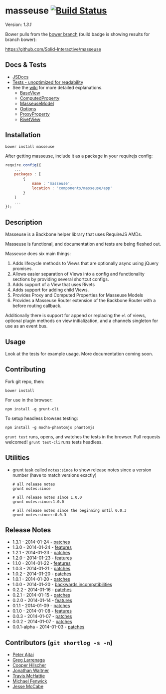 # masseuse [![Build Status](https://travis-ci.org/Solid-Interactive/masseuse.png?branch=bower)](https://travis-ci.org/Solid-Interactive/masseuse)

Version: _1.3.1_

Bower pulls from the [bower branch](https://github.com/Solid-Interactive/masseuse/tree/bower) (build badge is showing results for branch bower):

https://github.com/Solid-Interactive/masseuse

## Docs & Tests

* [JSDocs](http://solid-interactive.github.io/masseuse/docs/)
* [Tests - unoptimized for readability](http://solid-interactive.github.io/masseuse/tests/)
* See the [wiki](https://github.com/Solid-Interactive/masseuse/wiki) for more detailed explanations.
    * [BaseView](https://github.com/Solid-Interactive/masseuse/wiki/BaseView)
    * [ComputedProperty](https://github.com/Solid-Interactive/masseuse/wiki/ComputedProperty)
    * [MasseuseModel](https://github.com/Solid-Interactive/masseuse/wiki/MasseuseModel)
    * [Options](https://github.com/Solid-Interactive/masseuse/wiki/Options)
    * [ProxyProperty](https://github.com/Solid-Interactive/masseuse/wiki/ProxyProperty)
    * [RivetView](https://github.com/Solid-Interactive/masseuse/wiki/Rivetview)

## Installation

```shell
bower install masseuse
```

After getting masseuse, include it as a package in your requirejs config:

```javascript
require.config({
    ...
    packages : [
        {
            name : 'masseuse',
            location : 'components/masseuse/app'
        }
    ]
    ...
});
```

## Description

Masseuse is a Backbone helper library that uses RequireJS AMDs.

Masseuse is functional, and documentation and tests are being fleshed out.

Masseuse does six main things:

1. Adds lifecycle methods to Views that are optionally async using jQuery promises.
1. Allows easier separation of Views into a config and functionality sections by providing several shortcut configs.
1. Adds support of a View that uses Rivets
1. Adds support for adding child Views.
1. Provides Proxy and Computed Properties for Masseuse Models
1. Provides a Masseuse Router extension of the Backbone Router with a before routing callback.

Additionally there is support for append or replacing the `el` of views, optional plugin methods on view initialization,
and a channels singleton for use as an event bus.

## Usage

Look at the tests for example usage. More documentation coming soon.

## Contributing

Fork git repo, then:

```shell
bower install
```

For use in the browser:

```shell
npm install -g grunt-cli
```

To setup headless browses testing:

```shell
npm install -g mocha-phantomjs phantomjs
```

`grunt test` runs, opens, and watches the tests in the browser. Pull requests welcomed!
`grunt test-cli` runs tests headless.

## Utilities

* grunt task called `notes:since` to show release notes since a version number (have to match versions exactly)

    ```shell
    # all release notes
    grunt notes:since

    # all release notes since 1.0.0
    grunt notes:since:1.0.0

    # all release notes since the beginning until 0.0.3
    grunt notes:since::0.0.3
    ```

## Release Notes

* 1.3.1 - 2014-01-24 - [patches](release_notes/1.3.1.md)
* 1.3.0 - 2014-01-24 - [features](release_notes/1.3.0.md)
* 1.2.1 - 2014-01-23 - [patches](release_notes/1.2.1.md)
* 1.2.0 - 2014-01-23 - [features](release_notes/1.2.0.md)
* 1.1.0 - 2014-01-22 - [features](release_notes/1.1.0.md)
* 1.0.3 - 2014-01-21 - [patches](release_notes/1.0.3.md)
* 1.0.2 - 2014-01-20 - [patches](release_notes/1.0.2.md)
* 1.0.1 - 2014-01-20 - [patches](release_notes/1.0.1.md)
* 1.0.0 - 2014-01-20 - [backwards incompatibilities](release_notes/1.0.0.md)
* 0.2.2 - 2014-01-16 - [patches](release_notes/0.2.2.md)
* 0.2.1 - 2014-01-15 - [patches](release_notes/0.2.1.md)
* 0.2.0 - 2014-01-14 - [features](release_notes/0.2.0.md)
* 0.1.1 - 2014-01-09 - [patches](release_notes/0.1.1.md)
* 0.1.0 - 2014-01-08 - [features](release_notes/0.1.0.md)
* 0.0.3 - 2014-01-07 - [patches](release_notes/0.0.3.md)
* 0.0.2 - 2014-01-07 - [patches](release_notes/0.0.2.md)
* 0.0.1-alpha - 2014-01-03 - [patches](release_notes/0.0.1.md)

## Contributors (`git shortlog -s -n`)

* [Peter Ajtai](https://github.com/pajtai)
* [Greg Larrenaga](https://github.com/Duder-onomy)
* [Cooper Hilscher](https://github.com/dobbobolina)
* [Jonathan Waltner](https://github.com/uselessinfo)
* [Travis McHattie](https://github.com/travism)
* [Michael Fenwick](https://github.com/MichaelFenwick)
* [Jesse McCabe](https://github.com/thinksolid)

